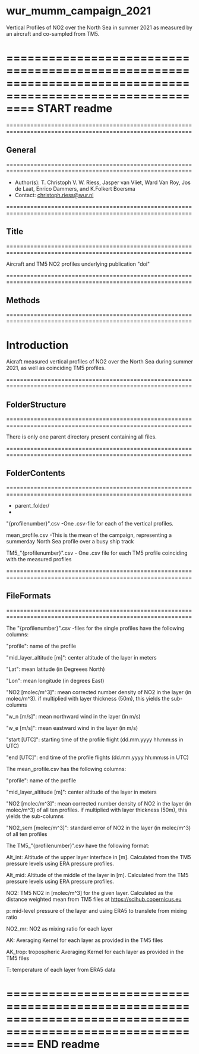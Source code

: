 # wur_mumm_campaign_2021
Vertical Profiles of NO2 over the North Sea in summer 2021 as measured by an aircraft and co-sampled from TM5.  


============================================================================================================
START readme
============================================================================================================


============================================================================================================
## General
============================================================================================================

+ Author(s): T. Christoph V. W. Riess, Jasper van Vliet, Ward Van Roy, Jos de Laat,
Enrico Dammers, and K.Folkert Boersma
+ Contact: christoph.riess@wur.nl


============================================================================================================
## Title
============================================================================================================

Aircraft and TM5 NO2 profiles underlying publication "doi"


============================================================================================================
## Methods
============================================================================================================

# Introduction

Aicraft measured vertical profiles of NO2 over the North Sea during summer 2021, as well as coinciding TM5 profiles.



============================================================================================================
## FolderStructure
============================================================================================================

There is only one parent directory present containing all files.



============================================================================================================
## FolderContents
============================================================================================================

- parent_folder/
- 
"{profilenumber}".csv 
	-One .csv-file for each of the vertical profiles.
	
mean_profile.csv 
	-This is the mean of the campaign, representing a summerday North Sea profile over a busy ship track
	
TM5_"{profilenumber}".csv 
	- One .csv file for each TM5 profile coinciding with the measured profiles

============================================================================================================
## FileFormats
============================================================================================================

The "{profilenumber}".csv -files for the single profiles have the following columns:

"profile": name of the profile

"mid_layer_altitude [m]": center altitude of the layer in meters

"Lat": mean latitude (in Degreees North) 

"Lon": mean longitude (in degrees East)

"NO2 [molec/m^3]": mean corrected number density of NO2 in the layer (in molec/m^3). if multiplied with layer thickness (50m), this yields the sub-columns

"w_n [m/s]": mean northward wind in the layer (in m/s)

"w_e [m/s]": mean eastward wind in the layer (in m/s)

"start [UTC]": starting time of the profile flight (dd.mm.yyyy hh:mm:ss in UTC)

"end [UTC]": end time of the profile flights (dd.mm.yyyy hh:mm:ss in UTC)


The mean_profile.csv has the following columns:

"profile": name of the profile

"mid_layer_altitude [m]": center altitude of the layer in meters

"NO2 [molec/m^3]": mean corrected number density of NO2 in the layer (in molec/m^3) of all ten profiles. if multiplied with layer thickness (50m), this yields the sub-columns

"NO2_sem [molec/m^3]": standard error of NO2 in the layer (in molec/m^3) of all ten profiles



The TM5_"{profilenumber}".csv have the following format:

Alt_int: Altitude of the upper layer interface in [m]. Calculated from the TM5 pressure levels using ERA pressure profiles.

Alt_mid: Altitude of the middle of the layer in [m]. Calculated from the TM5 pressure levels using ERA pressure profiles.

NO2: TM5 NO2 in [molec/m^3] for the given layer. Calculated as the distance weighted mean from TM5 files at https://scihub.copernicus.eu

p: mid-level pressure of the layer and using ERA5 to translete from mixing ratio	

NO2_mr: NO2 as mixing ratio for each layer

AK: Averaging Kernel for each layer as provided in the TM5 files

AK_trop: tropospheric Averaging Kernel for each layer as provided in the TM5 files

T: temperature of each layer from ERA5 data

============================================================================================================
END readme
============================================================================================================
